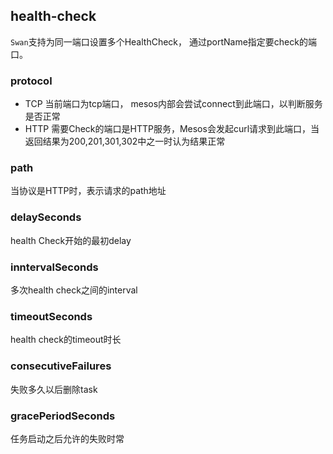 ## health-check

`Swan`支持为同一端口设置多个HealthCheck，
通过portName指定要check的端口。

### protocol

 * TCP 当前端口为tcp端口，
   mesos内部会尝试connect到此端口，以判断服务是否正常
 * HTTP
   需要Check的端口是HTTP服务，Mesos会发起curl请求到此端口，当返回结果为200,201,301,302中之一时认为结果正常

### path

 当协议是HTTP时，表示请求的path地址

### delaySeconds

  health Check开始的最初delay

### inntervalSeconds

  多次health check之间的interval

### timeoutSeconds

  health check的timeout时长

### consecutiveFailures
  
  失败多久以后删除task

### gracePeriodSeconds

  任务启动之后允许的失败时常




